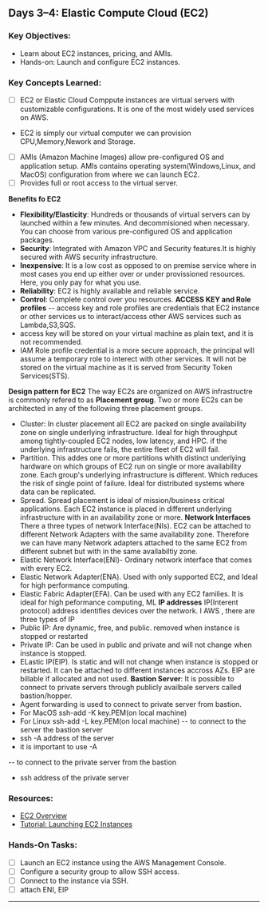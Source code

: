 ## **Days 3–4: Elastic Compute Cloud (EC2)**

### **Key Objectives:**

- Learn about EC2 instances, pricing, and AMIs.
- Hands-on: Launch and configure EC2 instances.

### **Key Concepts Learned:**

- [ ] EC2 or Elastic Cloud Comppute instances are virtual servers with customizable configurations. It is one of the most widely used services on AWS.
- EC2 is simply our virtual computer we can provision CPU,Memory,Nework and Storage.
- [ ] AMIs (Amazon Machine Images) allow pre-configured OS and application setup. AMIs contains operating system(Windows,Linux, and MacOS) configuration from where we can launch EC2.
- [ ] Provides full or root access to the virtual server.

**Benefits fo EC2**

- **Flexibility/Elasticity**: Hundreds or thousands of virtual servers can by launched within a few minutes. And decommisioned when necessary. You can choose from various pre-configured OS and application packages.
- **Security**: Integrated with Amazon VPC and Security features.It is highly secured with AWS security infrastructure.
- **Inexpensive**: It is a low cost as opposed to on premise service where in most cases you end up either over or under provissioned resources. Here, you only pay for what you use.
- **Reliability**: EC2 is highly available and reliable service.
- **Control**: Complete control over you resources.
**ACCESS KEY and Role profiles**
-- access key and role profiles are credentials that EC2 instance or other services us to interact/access other AWS services such as Lambda,S3,SQS.
- access key will be stored on your virtual machine as plain text, and it is not recommended.
- IAM Role profile credential is a more secure approach, the principal will assume a temporary role to interect with other services. It will not be stored on the virtual machine as it is served from Security Token Services(STS).

**Design pattern for EC2**
The way EC2s are organized on AWS infrastructre is commonly refered to as **Placement groug**. Two or more EC2s can be architected in any of the following three placement groups.
- Cluster: In cluster placement all EC2 are packed on single availability zone on single underlying infrastructure. Ideal for high throughput among tightly-coupled EC2 nodes, low latency, and HPC. if the underlying infrastructure fails, the entire fleet of EC2 will fail.
- Partition. This addes one or more partitions whith distinct underlying hardware on which groups of EC2 run on single or more availability zone. Each group's underlying infrastructure is different. Which reduces the risk of single point of failure. Ideal for distributed systems where data can be replicated.
- Spread. Spread placement is ideal of mission/business critical applications. Each EC2 instance is placed in different underlying infrastructure with in an availability zone or more.
**Network Interfaces**
There a three types of network Interface(NIs). EC2 can be attached to different Network Adapters with the same availability zone. Therefore we can have many Network adapters attached to the same EC2 from different subnet but with in the same availabiltiy zone.
- Elastic Network Interface(ENI)- Ordinary network interface that comes with every EC2. 
- Elastic Network Adapter(ENA). Used with only supported EC2, and Ideal for high performance computing.
- Elastic Fabric Adapter(EFA). Can be used with any EC2 families. It is ideal for high peformance computing, ML
**IP addresses**
IP(Interent protocol) address identifies devices over the network. I AWS , there are three types of IP
- Public IP: Are dynamic, free, and public. removed when instance is stopped or restarted
- Private IP: Can be used in public and private and will not change when instance is stopped.
- ELastic IP(EIP). Is static and will not change when instance is stopped or restarted. It can be attached to different instances accross AZs. EIP are billable if allocated and not used.
**Bastion Server**:
It is possible to connect to private servers through publicly availbale servers called bastion/hopper. 
- Agent forwarding is used to connect to private server from bastion.
- For MacOS ssh-add -K key.PEM(on local machine)
- For Linux ssh-add -L key.PEM(on local machine)
--
to connect to the server the bastion server
- ssh -A address of the server
- it is important to use -A 

--
to connect to the private server from the bastion
- ssh address of the private server

### **Resources:**

- [EC2 Overview](https://aws.amazon.com/ec2/)
- [Tutorial: Launching EC2 Instances](https://docs.aws.amazon.com/AWSEC2/latest/UserGuide/EC2_GetStarted.html)

### **Hands-On Tasks:**

- [ ] Launch an EC2 instance using the AWS Management Console.
- [ ] Configure a security group to allow SSH access.
- [ ] Connect to the instance via SSH.
- [ ] attach ENI, EIP

---
